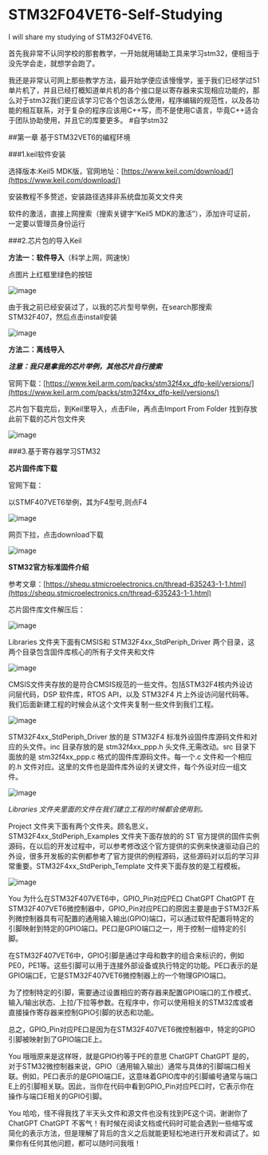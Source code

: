 # STM32F04VET6-Self-Studying

I will share my studying  of  STM32F04VET6.

首先我非常不认同学校的那套教学，一开始就用辅助工具来学习stm32，便相当于没先学会走，就想学会跑了。

我还是非常认可网上那些教学方法，最开始学便应该慢慢学，鉴于我们已经学过51单片机了，并且已经打概知道单片机的各个接口是以寄存器来实现相应功能的，那么对于stm32我们更应该学习它各个包该怎么使用，程序编辑的规范性，以及各功能的相互联系，对于复杂的程序应该用C++写，而不是使用C语言，毕竟C++适合于团队协助使用，并且它的库要更多。
#自学stm32

##第一章 基于STM32VET6的编程环境

###1.keil软件安装

选择版本:Keil5 MDK版，官网地址：[https://www.keil.com/download/](https://www.keil.com/download/)


安装教程不多赘述，安装路径选择非系统盘加英文文件夹


软件的激活，直接上网搜索（搜索关键字“Keil5 MDK的激活”），添加许可证前，一定要以管理员身份运行

###2.芯片包的导入Keil

**方法一：软件导入**（科学上网，网速快）

点图片上红框里绿色的按钮

![image](https://github.com/Art-Pig/STM32F04VET6-Self-Studying/assets/121549293/d39dab9a-861b-4d4f-bfbb-fec30bcb2c50)

由于我之前已经安装过了，以我的芯片型号举例，在search那搜索STM32F407，然后点击install安装

![image](https://github.com/Art-Pig/STM32F04VET6-Self-Studying/assets/121549293/f487e107-b9d4-4de3-ae6d-2af8dd76606a)

**方法二：离线导入**

***注意：我只是拿我的芯片举例，其他芯片自行搜索***


官网下载：[https://www.keil.arm.com/packs/stm32f4xx_dfp-keil/versions/](https://www.keil.arm.com/packs/stm32f4xx_dfp-keil/versions/)

芯片包下载完后，到Keil里导入，点击File，再点击Import From Folder 找到存放此前下载的芯片包文件夹

![image](https://github.com/Art-Pig/STM32F04VET6-Self-Studying/assets/121549293/c8dd568f-e7a7-40c3-924a-0bd3106c4d2f)

###3.基于寄存器学习STM32

**芯片固件库下载**

官网下载：

以STMF407VET6举例，其为F4型号,则点F4

![image](https://github.com/Art-Pig/STM32F04VET6-Self-Studying/assets/121549293/eab394d2-f022-43ea-b8fb-65cd6ab25e47)

网页下拉，点击download下载

![image](https://github.com/Art-Pig/STM32F04VET6-Self-Studying/assets/121549293/ad80032f-f461-4df4-9031-fc9193346797)

**STM32官方标准固件介绍**

参考文章：[https://shequ.stmicroelectronics.cn/thread-635243-1-1.html](https://shequ.stmicroelectronics.cn/thread-635243-1-1.html)

芯片固件库文件解压后：

![image](https://github.com/Art-Pig/STM32F04VET6-Self-Studying/assets/121549293/9e1132e3-95c0-4a7c-9e76-fdf8b38585a2)


Libraries 文件夹下面有CMSIS和 STM32F4xx_StdPeriph_Driver 两个目录，这两个目录包含固件库核心的所有子文件夹和文件


![image](https://github.com/Art-Pig/STM32F04VET6-Self-Studying/assets/121549293/5387ad7f-5f07-4741-863e-742cd91056e7)


CMSIS文件夹存放的是符合CMSIS规范的一些文件。包括STM32F4核内外设访问层代码，DSP 软件库，RTOS API，以及 STM32F4 片上外设访问层代码等。我们后面新建工程的时候会从这个文件夹复制一些文件到我们工程。


![image](https://github.com/Art-Pig/STM32F04VET6-Self-Studying/assets/121549293/bd614c2e-4fdc-4a88-8e88-c213955916d0)



STM32F4xx_StdPeriph_Driver 放的是 STM32F4 标准外设固件库源码文件和对应的头文件。inc 目录存放的是 stm32f4xx_ppp.h 头文件,无需改动。src 目录下面放的是 stm32f4xx_ppp.c 格式的固件库源码文件。每一个.c 文件和一个相应的.h 文件对应。这里的文件也是固件库外设的关键文件，每个外设对应一组文件。


![image](https://github.com/Art-Pig/STM32F04VET6-Self-Studying/assets/121549293/e77f3c53-03f0-4b1e-8160-92b85234ae94)


*Libraries 文件夹里面的文件在我们建立工程的时候都会使用到。*

Project 文件夹下面有两个文件夹。顾名思义，STM32F4xx_StdPeriph_Examples 文件夹下面存放的的 ST 官方提供的固件实例源码，在以后的开发过程中，可以参考修改这个官方提供的实例来快速驱动自己的外设，很多开发板的实例都参考了官方提供的例程源码，这些源码对以后的学习非常重要。STM32F4xx_StdPeriph_Template 文件夹下面存放的是工程模板。

![image](https://github.com/Art-Pig/STM32F04VET6-Self-Studying/assets/121549293/8e28068e-72e0-4627-b47e-6a2d91d6d495)



You
为什么在STM32F407VET6中，GPIO_Pin对应PE口
ChatGPT
ChatGPT
在STM32F407VET6微控制器中，GPIO_Pin对应PE口的原因主要是由于STM32F系列微控制器具有可配置的通用输入输出(GPIO)端口，可以通过软件配置将特定的引脚映射到特定的GPIO端口。PE口是GPIO端口之一，用于控制一组特定的引脚。

在STM32F407VET6中，GPIO引脚是通过字母和数字的组合来标识的，例如PE0，PE1等。这些引脚可以用于连接外部设备或执行特定的功能。PE口表示的是GPIO端口E，它是STM32F407VET6微控制器上的一个物理GPIO端口。

为了控制特定的引脚，需要通过设置相应的寄存器来配置GPIO端口的工作模式、输入/输出状态、上拉/下拉等参数。在程序中，你可以使用相关的STM32库或者直接操作寄存器来控制GPIO引脚的状态和功能。

总之，GPIO_Pin对应PE口是因为在STM32F407VET6微控制器中，特定的GPIO引脚被映射到了GPIO端口E上。

You
哦哦原来是这样呀，就是GPIO约等于PE的意思
ChatGPT
ChatGPT
是的，对于STM32微控制器来说，GPIO（通用输入输出）通常与具体的引脚端口相关联。例如，PE口表示的是GPIO端口E，这意味着GPIO库中的引脚编号通常与端口E上的引脚相关联。因此，当你在代码中看到GPIO_Pin对应PE口时，它表示你在操作与端口E相关的GPIO引脚。

You
哈哈，怪不得我找了半天头文件和源文件也没有找到PE这个词，谢谢你了
ChatGPT
ChatGPT
不客气！有时候在阅读文档或代码时可能会遇到一些缩写或简化的表示方法，但是理解了背后的含义之后就能更轻松地进行开发和调试了。如果你有任何其他问题，都可以随时问我哦！





